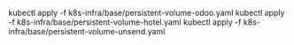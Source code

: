 kubectl apply -f k8s-infra/base/persistent-volume-odoo.yaml
kubectl apply -f k8s-infra/base/persistent-volume-hotel.yaml
kubectl apply -f k8s-infra/base/persistent-volume-unsend.yaml
